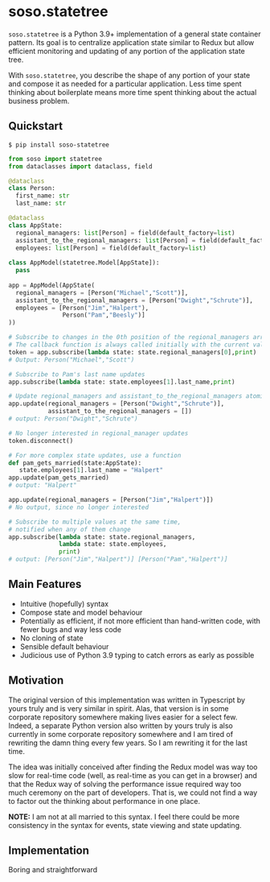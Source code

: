 # soso.statetree

`soso.statetree` is a Python 3.9+ implementation of a general state container
pattern. Its goal is to centralize application state similar to Redux but allow
efficient monitoring and updating of any portion of the application state tree.

With `soso.statetree`, you describe the shape of any portion of your state and
compose it as needed for a particular application. Less time spent thinking
about boilerplate means more time spent thinking about the actual business
problem.

## Quickstart

`$ pip install soso-statetree`

```python
from soso import statetree
from dataclasses import dataclass, field

@dataclass
class Person:
  first_name: str
  last_name: str

@dataclass
class AppState:
  regional_managers: list[Person] = field(default_factory=list)
  assistant_to_the_regional_managers: list[Person] = field(default_factory=list)
  employees: list[Person] = field(default_factory=list)
  
class AppModel(statetree.Model[AppState]):
  pass
  
app = AppModel(AppState(
  regional_managers = [Person("Michael","Scott")],
  assistant_to_the_regional_managers = [Person("Dwight","Schrute")],
  employees = [Person("Jim","Halpert"),
               Person("Pam","Beesly")] 
))

# Subscribe to changes in the 0th position of the regional_managers array.
# The callback function is always called initially with the current values
token = app.subscribe(lambda state: state.regional_managers[0],print)
# Output: Person("Michael","Scott")

# Subscribe to Pam's last name updates
app.subscribe(lambda state: state.employees[1].last_name,print)

# Update regional_managers and assistant_to_the_regional_managers atomically
app.update(regional_managers = [Person("Dwight","Schrute")],
           assistant_to_the_regional_managers = [])
# output: Person("Dwight","Schrute")

# No longer interested in regional_manager updates
token.disconnect()

# For more complex state updates, use a function
def pam_gets_married(state:AppState):
   state.employees[1].last_name = "Halpert"
app.update(pam_gets_married)
# output: "Halpert"

app.update(regional_managers = [Person("Jim","Halpert")])
# No output, since no longer interested

# Subscribe to multiple values at the same time, 
# notified when any of them change
app.subscribe(lambda state: state.regional_managers,
              lambda state: state.employees,
              print)
# output: [Person("Jim","Halpert")] [Person("Pam","Halpert")]
```

## Main Features

* Intuitive (hopefully) syntax
* Compose state and model behaviour
* Potentially as efficient, if not more efficient than hand-written code, with
  fewer bugs and way less code
* No cloning of state
* Sensible default behaviour
* Judicious use of Python 3.9 typing to catch errors as early as possible

## Motivation

The original version of this implementation was written in Typescript by yours
truly and is very similar in spirit. Alas, that version is in some corporate
repository somewhere making lives easier for a select few. Indeed, a separate
Python version also written by yours truly is also currently in some corporate
repository somewhere and I am tired of rewriting the damn thing every few years.
So I am rewriting it for the last time.

The idea was initially conceived after finding the Redux model was way too slow
for real-time code (well, as real-time as you can get in a browser) and that the
Redux way of solving the performance issue required way too much ceremony on the
part of developers. That is, we could not find a way to factor out the thinking
about performance in one place.

**NOTE:** I am not at all married to this syntax. I feel there could be more
consistency in the syntax for events, state viewing and state updating.

## Implementation

Boring and straightforward
